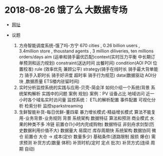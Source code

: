 # 2018-08-26 饿了么 大数据专场
   
  - [网址](http://www.itdks.com/eventlist/detail/2536)

  - 议题
    1. 方舟智能调度系统-饿了吗-方宁
       670 cities , 0.26 billion users , 3.4million store , thoustand agents , 3 million diliveries, ten millions orders/days
       aim (运单和骑手最优匹配)context(实时压力平衡 中长期订单预测和运力规划) constraint(送达时间 出餐时间) condition(AOI POI 位置校准)
       rule (效率优先 兼顾公平)
       strategy(骑手在线时长 骑手最大背单能力 骑手入职时长 骑手好评度 超时率 骑手行为规范)
       data(数据驱动 AOI分块 ,数据质量 ETS楼内驻留时间)
    2. 实时分析监控系统的实践与应用-贝壳-简会洋
       如何介绍一个系统(背景 系统架构解析 实践中的问题 案例 规划)
       案例：PV 设备占比 地域访问 近一小时各个域名实时访问量
       监控系统： ETL的解析配置 事件配置 可视化分析 检索分析 监控sparkstreaming
    3. 生鲜智能补货-每日优鲜-董四辈
       暴力增长模式-精益增长模式
       算法不能复用-业务背景-业务规则
       背景 系统架构 数据特征 算法和预测
       商业模式 水果的种类不多  冷链 前置仓(1小时内完成购物)
       数据特征 非刻舟求剑型(历史数据利用价值不大) 数据量大 易腐烂 库存周期快
       系统架构 数据协同 
                微仓  前置仓 大仓  ->  成本(定价 数量多少) 基础条件(道路限制 报损 爆仓) 需求预测
                补货方式(数量 体积) 补货时机(定时 定点 批次) 补货方式(连续 周期 自动)                
